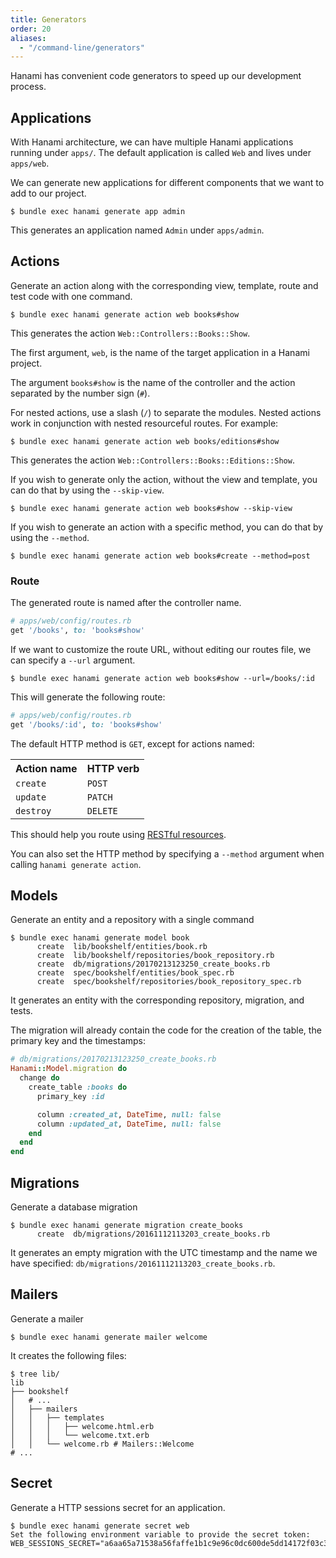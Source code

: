 ```yaml
---
title: Generators
order: 20
aliases:
  - "/command-line/generators"
---
```


Hanami has convenient code generators to speed up our development process.

## Applications

With Hanami architecture, we can have multiple Hanami applications running under `apps/`.
The default application is called `Web` and lives under `apps/web`.

We can generate new applications for different components that we want to add to our project.

```shell
$ bundle exec hanami generate app admin
```

This generates an application named `Admin` under `apps/admin`.

## Actions

Generate an action along with the corresponding view, template, route and test code with one command.

```shell
$ bundle exec hanami generate action web books#show
```

This generates the action `Web::Controllers::Books::Show`.

The first argument, `web`, is the name of the target application in a Hanami project.

The argument `books#show` is the name of the controller and the action separated by the number sign (`#`).

For nested actions, use a slash (`/`) to separate the modules. Nested actions work in conjunction with nested resourceful routes. For example:

```shell
$ bundle exec hanami generate action web books/editions#show
```

This generates the action `Web::Controllers::Books::Editions::Show`.

If you wish to generate only the action, without the view and template, you can do that by using the `--skip-view`.

```shell
$ bundle exec hanami generate action web books#show --skip-view
```

If you wish to generate an action with a specific method, you can do that by using the `--method`.

```shell
$ bundle exec hanami generate action web books#create --method=post
```

### Route

The generated route is named after the controller name.

```ruby
# apps/web/config/routes.rb
get '/books', to: 'books#show'
```

If we want to customize the route URL, without editing our routes file, we can specify a `--url` argument.

```shell
$ bundle exec hanami generate action web books#show --url=/books/:id
```

This will generate the following route:

```ruby
# apps/web/config/routes.rb
get '/books/:id', to: 'books#show'
```

The default HTTP method is `GET`, except for actions named:

<table class="table table-bordered table-striped">
  <tr>
    <th>Action name</th>
    <th>HTTP verb</th>
  </tr>
  <tr>
    <td><code>create</code></td>
    <td><code>POST</code></td>
  </tr>
  <tr>
    <td><code>update</code></td>
    <td><code>PATCH</code></td>
  </tr>
  <tr>
    <td><code>destroy</code></td>
    <td><code>DELETE</code></td>
  </tr>
</table>

This should help you route using [RESTful resources](/routing/restful-resources).

You can also set the HTTP method by specifying a `--method` argument when calling `hanami generate action`.

## Models

Generate an entity and a repository with a single command

```shell
$ bundle exec hanami generate model book
      create  lib/bookshelf/entities/book.rb
      create  lib/bookshelf/repositories/book_repository.rb
      create  db/migrations/20170213123250_create_books.rb
      create  spec/bookshelf/entities/book_spec.rb
      create  spec/bookshelf/repositories/book_repository_spec.rb
```

It generates an entity with the corresponding repository, migration, and tests.

The migration will already contain the code for the creation of the table, the primary key and the timestamps:

```ruby
# db/migrations/20170213123250_create_books.rb
Hanami::Model.migration do
  change do
    create_table :books do
      primary_key :id

      column :created_at, DateTime, null: false
      column :updated_at, DateTime, null: false
    end
  end
end
```

## Migrations

Generate a database migration

```shell
$ bundle exec hanami generate migration create_books
      create  db/migrations/20161112113203_create_books.rb
```

It generates an empty migration with the UTC timestamp and the name we have specified: `db/migrations/20161112113203_create_books.rb`.

## Mailers

Generate a mailer

```shell
$ bundle exec hanami generate mailer welcome
```

It creates the following files:

```shell
$ tree lib/
lib
├── bookshelf
│   # ...
│   ├── mailers
│   │   ├── templates
│   │   │   ├── welcome.html.erb
│   │   │   └── welcome.txt.erb
│   │   └── welcome.rb # Mailers::Welcome
# ...
```

## Secret

Generate a HTTP sessions secret for an application.

```shell
$ bundle exec hanami generate secret web
Set the following environment variable to provide the secret token:
WEB_SESSIONS_SECRET="a6aa65a71538a56faffe1b1c9e96c0dc600de5dd14172f03c35cc48c3b27affe"
```
